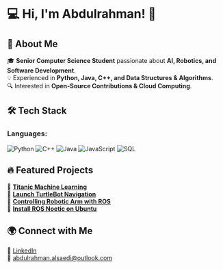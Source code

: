 # 💻 Hi, I'm Abdulrahman! 👋  

## 🚀 About Me  
🎓 **Senior Computer Science Student** passionate about **AI, Robotics, and Software Development**.  
💡  Experienced in **Python, Java, C++, and Data Structures & Algorithms**.  
🔍 Interested in **Open-Source Contributions & Cloud Computing**.  

## 🛠️ Tech Stack  

### **Languages:**  
![Python](https://img.shields.io/badge/Python-3776AB?style=for-the-badge&logo=python&logoColor=white) 
![C++](https://img.shields.io/badge/C++-00599C?style=for-the-badge&logo=c%2B%2B&logoColor=white) 
![Java](https://img.shields.io/badge/Java-007396?style=for-the-badge&logo=java&logoColor=white) 
![JavaScript](https://img.shields.io/badge/JavaScript-F7DF1E?style=for-the-badge&logo=javascript&logoColor=black) 
![SQL](https://img.shields.io/badge/SQL-4479A1?style=for-the-badge&logo=sqlite&logoColor=white)  


## 🔥 Featured Projects  
📌 [**Titanic Machine Learning**](https://github.com/Abdulrahman-Alsaedi/Titanic-Machine-Learning)  
📌 [**Launch TurtleBot Navigation**](https://github.com/Abdulrahman-Alsaedi/Launch-TurtleBot-navigation)  
📌 [**Controlling Robotic Arm with ROS**](https://github.com/Abdulrahman-Alsaedi/Controlling-robot-arm)  
📌 [**Install ROS Noetic on Ubuntu**](https://github.com/Abdulrahman-Alsaedi/install-ros-noetic-ubuntu)  

## 🌍 Connect with Me  
🔗 [LinkedIn](https://www.linkedin.com/in/abdulrahman-alsaedi-293343355/)  
📧 abdulrahman.alsaedi@outlook.com

